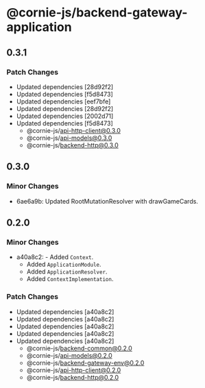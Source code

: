 # @cornie-js/backend-gateway-application

## 0.3.1

### Patch Changes

- Updated dependencies [28d92f2]
- Updated dependencies [f5d8473]
- Updated dependencies [eef7bfe]
- Updated dependencies [28d92f2]
- Updated dependencies [2002d71]
- Updated dependencies [f5d8473]
  - @cornie-js/api-http-client@0.3.0
  - @cornie-js/api-models@0.3.0
  - @cornie-js/backend-http@0.3.0

## 0.3.0

### Minor Changes

- 6ae6a9b: Updated RootMutationResolver with drawGameCards.

## 0.2.0

### Minor Changes

- a40a8c2: - Added `Context`.
  - Added `ApplicationModule`.
  - Added `ApplicationResolver`.
  - Added `ContextImplementation`.

### Patch Changes

- Updated dependencies [a40a8c2]
- Updated dependencies [a40a8c2]
- Updated dependencies [a40a8c2]
- Updated dependencies [a40a8c2]
- Updated dependencies [a40a8c2]
  - @cornie-js/backend-common@0.2.0
  - @cornie-js/api-models@0.2.0
  - @cornie-js/backend-gateway-env@0.2.0
  - @cornie-js/api-http-client@0.2.0
  - @cornie-js/backend-http@0.2.0
